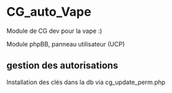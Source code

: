 CG_auto_Vape
============

Module de CG dev pour la vape :)

Module phpBB, panneau utilisateur (UCP)

gestion des autorisations
-------------------------
Installation des clés dans la db via cg_update_perm.php
